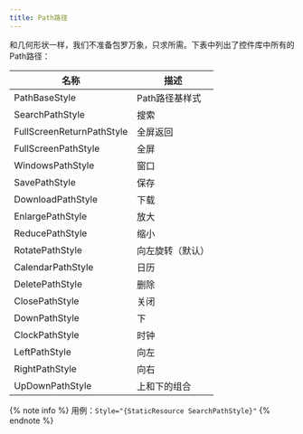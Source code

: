 ```yaml
---
title: Path路径
---
```


和几何形状一样，我们不准备包罗万象，只求所需。下表中列出了控件库中所有的Path路径：

| 名称 | 描述 |
|-|-|
| PathBaseStyle | Path路径基样式 |
| SearchPathStyle | 搜索 |
| FullScreenReturnPathStyle | 全屏返回 |
| FullScreenPathStyle | 全屏 |
| WindowsPathStyle | 窗口 |
| SavePathStyle | 保存 |
| DownloadPathStyle | 下载 |
| EnlargePathStyle | 放大 |
| ReducePathStyle | 缩小 |
| RotatePathStyle | 向左旋转（默认） |
| CalendarPathStyle | 日历 |
| DeletePathStyle | 删除 |
| ClosePathStyle | 关闭 |
| DownPathStyle | 下 |
| ClockPathStyle | 时钟 |
| LeftPathStyle | 向左 |
| RightPathStyle | 向右 |
| UpDownPathStyle | 上和下的组合 |

{% note info %}
用例：`Style="{StaticResource SearchPathStyle}"`
{% endnote %}